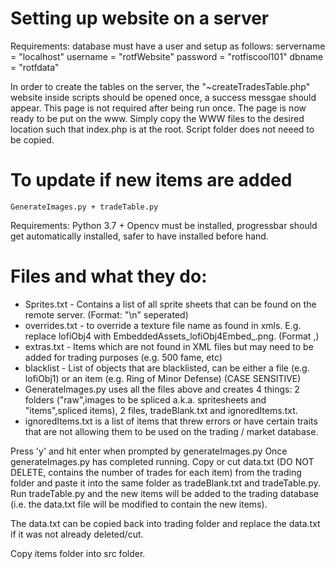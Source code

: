 # Setting up website on a server
Requirements: database must have a user and setup  as follows:
servername = "localhost"
username = "rotfWebsite"
password = "rotfiscool101"
dbname = "rotfdata"


In order to create the tables on the server, the "~createTradesTable.php" website inside scripts should be opened once, a success messgae should appear.
This page is not required after being run once. 
The page is now ready to be put on the www. Simply copy the WWW files to the desired location such that index.php is at the root.
Script folder does not neeed to be copied.

# To update if new items are added
```
GenerateImages.py + tradeTable.py
```
Requirements: Python 3.7 + Opencv must be installed, progressbar should get automatically installed, safer to have installed before hand.

# Files and what they do:
 - Sprites.txt - Contains a list of all sprite sheets that can be found on the remote server. (Format: "\n" seperated)
 - overrides.txt - to override a texture file name as found in xmls. E.g. replace lofiObj4 with EmbeddedAssets_lofiObj4Embed_.png.  (Format <file to be replaced>,<replacement>)
 - extras.txt - Items which are not found in XML files but may need to be added for trading purposes (e.g. 500 fame, etc)
 - blacklist - List of objects that are blacklisted, can be either a file (e.g. lofiObj1) or an item (e.g. Ring of Minor Defense) (CASE SENSITIVE)
 - GenerateImages.py uses all the files above and creates 4 things: 2 folders ("raw",images to be spliced a.k.a. spritesheets and "items",spliced items), 2 files, tradeBlank.txt and ignoredItems.txt. 
 - ignoredItems.txt is a list of items that threw errors or have certain traits that are not allowing them to be used on the trading / market database.

Press 'y' and hit enter when prompted by generateImages.py
Once generateImages.py has completed running. Copy or cut data.txt (DO NOT DELETE, contains the number of trades for each item) from the trading folder and paste it into the same folder as tradeBlank.txt and tradeTable.py.
Run tradeTable.py and the new items will be added to the trading database (i.e. the data.txt file will be modified to contain the new items). 

The data.txt can be copied back into trading folder and replace the data.txt if it was not already deleted/cut.

Copy items folder into src folder. 
